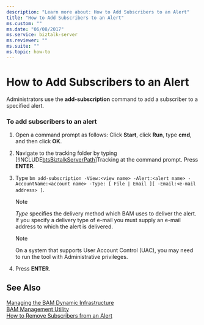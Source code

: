```yaml
---
description: "Learn more about: How to Add Subscribers to an Alert"
title: "How to Add Subscribers to an Alert"
ms.custom: ""
ms.date: "06/08/2017"
ms.service: biztalk-server
ms.reviewer: ""
ms.suite: ""
ms.topic: how-to
---
```

# How to Add Subscribers to an Alert
Administrators use the **add-subscription** command to add a subscriber to a specified alert.  
  
### To add subscribers to an alert  
  
1. Open a command prompt as follows: Click **Start**, click **Run**, type **cmd**, and then click **OK**.  
  
2. Navigate to the tracking folder by typing [!INCLUDE[btsBiztalkServerPath](../includes/btsbiztalkserverpath-md.md)]Tracking at the command prompt. Press **ENTER**.  
  
3. Type `bm add-subscription -View:<view name> -Alert:<alert name> -AccountName:<account name> -Type: [ File | Email ][ -Email:<e-mail address> ]`.  
  
   > [!NOTE]
   >  *Type* specifies the delivery method which BAM uses to deliver the alert. If you specify a delivery type of e-mail you must supply an e-mail address to which the alert is delivered.  
  
   > [!NOTE]
   >  On a system that supports User Account Control (UAC), you may need to run the tool with Administrative privileges.  
  
4. Press **ENTER**.  
  
## See Also  
 [Managing the BAM Dynamic Infrastructure](../core/managing-the-bam-dynamic-infrastructure.md)   
 [BAM Management Utility](../core/bam-management-utility.md)   
 [How to Remove Subscribers from an Alert](../core/how-to-remove-subscribers-from-an-alert.md)
